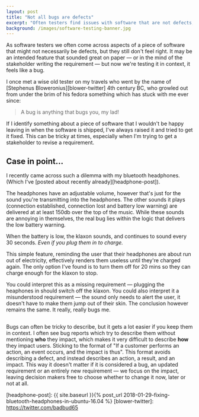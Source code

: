 ```yaml
---
layout: post
title: "Not all bugs are defects"
excerpt: "Often testers find issues with software that are not defects, but still don't feel right... so are they bugs?"
background: /images/software-testing-banner.jpg
---
```


As software testers we often come across aspects of a piece of software that might not necessarily be defects, but they still don't feel right. It may be an intended feature that sounded great on paper &mdash; or in the mind of the stakeholder writing the requirement &mdash; but now we're testing it in context, it feels like a bug.

I once met a wise old tester on my travels who went by the name of [Stephenus Bloweronius][blower-twitter] 4th century BC, who growled out from under the brim of his fedora something which has stuck with me ever since:

> A bug is anything that bugs you, my lad!

If I identify something about a piece of software that I wouldn't be happy leaving in when the software is shipped, I've always raised it and tried to get it fixed. This can be tricky at times, especially when I'm trying to get a stakeholder to revise a requirement.

## Case in point&hellip; ##

I recently came across such a dilemma with my bluetooth headphones. (Which I've [posted about recently already][headphone-post]).

The headphones have an adjustable volume, however that's just for the sound you're transmitting into the headphones. The other sounds it plays (connection established, connection lost and battery low warning) are delivered at at least 150db over the top of the music. While these sounds are annoying in themselves, the real bug lies within the logic that delivers the low battery warning.

When the battery is low, the klaxon sounds, and continues to sound every 30 seconds. *Even if you plug them in to charge.*

This simple feature, reminding the user that their headphones are about run out of electricity, effectively renders them useless until they're charged again. The only option I've found is to turn them off for 20 mins so they can charge enough for the klaxon to stop.

You could interpret this as a missing requirement &mdash; plugging the heaphones in should switch off the klaxon. You could also interpret it a misunderstood requirement &mdash; the sound only needs to alert the user, it doesn't have to make them jump out of their skin. The conclusion however remains the same. It really, really bugs me.

## </rant> ##

Bugs can often be tricky to describe, but it gets a lot easier if you keep them in context. I often see bug reports which try to describe them without mentioning **who** they impact, which makes it very difficult to describe **how** they impact users. Sticking to the format of "If a customer performs an action, an event occurs, and the impact is thus". This format avoids describing a defect, and instead describes an action, a result, and an impact. This way it doesn't matter if it is considered a bug, an updated requirement or an entirely new requirement &mdash; we focus on the impact, leaving decision makers free to choose whether to change it now, later or not at all.

[headphone-post]: {{ site.baseurl }}{% post_url 2018-01-29-fixing-bluetooth-headphones-in-ubuntu-16.04 %}
[blower-twitter]: https://twitter.com/badbud65
